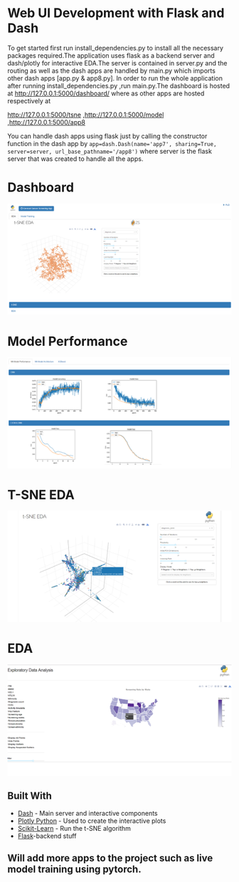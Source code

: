 # Web UI Development with Flask and Dash 

To get started first run install_dependencies.py to install all the necessary packages required.The application uses flask as a backend server and dash/plotly for interactive EDA.The server is contained in server.py and the routing as well as the dash apps are handled by main.py which imports other dash apps [app.py & app8.py]. In order to run the whole application after running install_dependencies.py ,run main.py.The dashboard is hosted at http://127.0.0.1:5000/dashboard/ where as other apps are hosted respectively at 

http://127.0.0.1:5000/tsne
,http://127.0.0.1:5000/model
,http://127.0.0.1:5000/app8

You can handle dash apps using flask just by calling the constructor function in the dash app by ```app=dash.Dash(name='app7', sharing=True, server=server, url_base_pathname='/app8')``` where server is the flask server that was created to handle all the apps. 

# Dashboard
![animated1](shots/image_1.png)

# Model Performance
![animated1](shots/image_2.png)

# T-SNE EDA
![animated1](shots/image_3.png)

# EDA
![animated1](shots/image_4.png)



## Built With
* [Dash](https://dash.plot.ly/) - Main server and interactive components
* [Plotly Python](https://plot.ly/python/) - Used to create the interactive plots
* [Scikit-Learn](http://scikit-learn.org/stable/documentation.html) - Run the t-SNE algorithm
* [Flask](http://flask.pocoo.org/)-backend stuff

## Will add more apps to the project such as live model training using pytorch.
 


